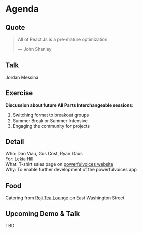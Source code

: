 # Agenda
## Quote
> All of React.Js is a pre-mature optimization.
>
> ― John Shanley

## Talk
Jordan Messina  

## Exercise
**Discussion about future All Parts Interchangeable sessions**:  
1. Switching format to breakout groups  
2. Summer Break or Summer Intensive  
3. Engaging the community for projects  

## Detail
Who: Dan Viau, Gus Cost, Ryan Gaus  
For: Lekia Hill  
What: T-shirt sales page on [powerfulvoices website](powerfulvoicesapp.com)  
Why: To enable further development of the powerfulvoices app  

## Food
Catering from [Roji Tea Lounge](http://rojitealounge.com/) on East Washington Street

## Upcoming Demo & Talk
TBD
